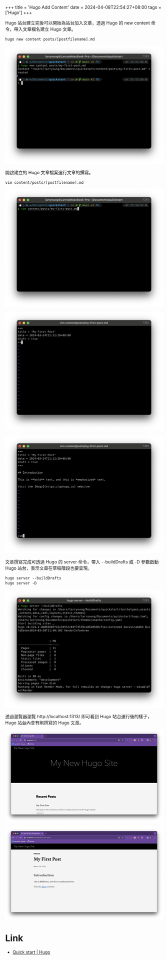 +++
title = 'Hugo Add Content'
date = 2024-04-08T22:54:27+08:00
tags = ['Hugo']
+++

Hugo 站台建立完後可以開始為站台加入文章，透過 Hugo 的 new content 命令，帶入文章檔名建立 Hugo 文章。

    hugo new content posts/[postfilename].md

![1.png](1.png)


開啟建立的 Hugo 文章檔案進行文章的撰寫。

    vim content/posts/[postfilename].md

![2.png](2.png)

![3.png](3.png)

![4.png](4.png)


文章撰寫完成可透過 Hugo 的 server 命令，帶入 --buildDrafts 或 -D 參數啟動 Hugo 站台，表示文章在草稿階段也要呈現。

    hugo server --buildDrafts
    hugo server -D

![5.png](5.png)


透過瀏覽器瀏覽 http://localhost:1313/ 即可看到 Hugo 站台運行後的樣子，Hugo 站台內會有剛撰寫的 Hugo 文章。

![6.png](6.png)

![7.png](7.png)


Link
====
* [Quick start | Hugo](https://gohugo.io/getting-started/quick-start/)